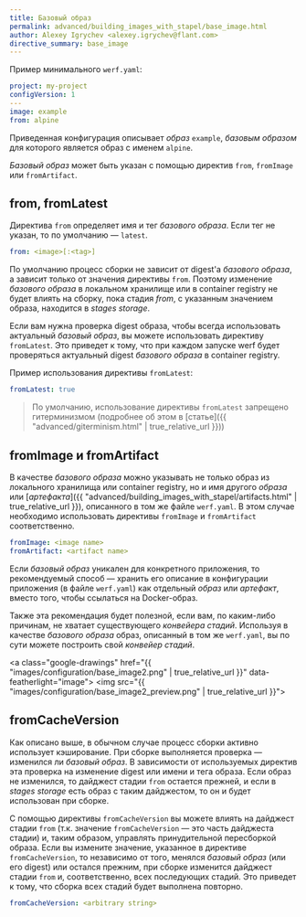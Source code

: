 ```yaml
---
title: Базовый образ
permalink: advanced/building_images_with_stapel/base_image.html
author: Alexey Igrychev <alexey.igrychev@flant.com>
directive_summary: base_image
---
```


Пример минимального `werf.yaml`:
```yaml
project: my-project
configVersion: 1
---
image: example
from: alpine
```

Приведенная конфигурация описывает _образ_ `example`, _базовым образом_ для которого является образ с именем `alpine`.

_Базовый образ_ может быть указан с помощью директив `from`, `fromImage` или `fromArtifact`.

## from, fromLatest

Директива `from` определяет имя и тег _базового образа_. Если тег не указан, то по умолчанию — `latest`.

```yaml
from: <image>[:<tag>]
```

По умолчанию процесс сборки не зависит от digest'а _базового образа_, а зависит только от значения директивы `from`.
Поэтому изменение _базового образа_ в локальном хранилище или в container registry не будет влиять на сборку, пока стадия _from_, с указанным значением образа, находится в _stages storage_.

Если вам нужна проверка digest образа, чтобы всегда использовать актуальный _базовый образ_, вы можете использовать директиву `fromLatest`.
Это приведет к тому, что при каждом запуске werf будет проверяться актуальный digest _базового образа_ в container registry.

Пример использования директивы `fromLatest`:

```yaml
fromLatest: true
```

> По умолчанию, использование директивы `fromLatest` запрещено гитерминизмом (подробнее об этом в [статье]({{ "advanced/giterminism.html" | true_relative_url }}))

## fromImage и fromArtifact

В качестве _базового образа_ можно указывать не только образ из локального хранилища или container registry, но и имя другого _образа_ или [_артефакта_]({{ "advanced/building_images_with_stapel/artifacts.html" | true_relative_url }}), описанного в том же файле `werf.yaml`. В этом случае необходимо использовать директивы `fromImage` и `fromArtifact` соответственно.

```yaml
fromImage: <image name>
fromArtifact: <artifact name>
```

Если _базовый образ_ уникален для конкретного приложения, то рекомендуемый способ — хранить его описание в конфигурации приложения (в файле `werf.yaml`) как отдельный _образ_ или _артефакт_, вместо того, чтобы ссылаться на Docker-образ.

Также эта рекомендация будет полезной, если вам, по каким-либо причинам, не хватает существующего _конвейера стадий_.
Используя в качестве _базового образа_ образ, описанный в том же `werf.yaml`, вы по сути можете построить свой _конвейер стадий_.

<a class="google-drawings" href="{{ "images/configuration/base_image2.png" | true_relative_url }}" data-featherlight="image">
<img src="{{ "images/configuration/base_image2_preview.png" | true_relative_url }}">
</a>

## fromCacheVersion

Как описано выше, в обычном случае процесс сборки активно использует кэширование.
При сборке выполняется проверка — изменился ли _базовый образ_.
В зависимости от используемых директив эта проверка на изменение digest или имени и тега образа.
Если образ не изменился, то дайджест стадии `from` остается прежней, и если в _stages storage_ есть образ с таким дайджестом, то он и будет использован при сборке.

С помощью директивы `fromCacheVersion` вы можете влиять на дайджест стадии `from` (т.к. значение `fromCacheVersion` — это часть дайджеста стадии) и, таким образом, управлять принудительной пересборкой образа.
Если вы измените значение, указанное в директиве `fromCacheVersion`, то независимо от того, менялся _базовый образ_ (или его digest) или остался прежним, при сборке изменится дайджест стадии `from` и, соответственно, всех последующих стадий.
Это приведет к тому, что сборка всех стадий будет выполнена повторно.

```yaml
fromCacheVersion: <arbitrary string>
```
